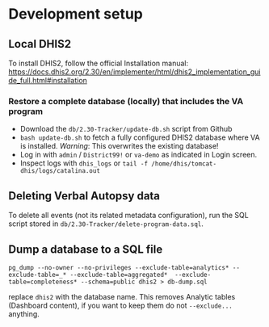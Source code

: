 # Development setup

## Local DHIS2

To install DHIS2, follow the official Installation manual: https://docs.dhis2.org/2.30/en/implementer/html/dhis2_implementation_guide_full.html#installation

### Restore a complete database (locally) that includes the VA program

- Download the `db/2.30-Tracker/update-db.sh` script from Github
- `bash update-db.sh` to fetch a fully configured DHIS2 database where VA is installed. *Warning*: This overwrites the existing database!
- Log in with `admin` / `District99!` or `va-demo` as indicated in Login screen.
- Inspect logs with `dhis_logs` or `tail -f /home/dhis/tomcat-dhis/logs/catalina.out`

## Deleting Verbal Autopsy data

To delete all events (not its related metadata configuration), run the SQL script stored in `db/2.30-Tracker/delete-program-data.sql`. 

## Dump a database to a SQL file

```
pg_dump --no-owner --no-privileges --exclude-table=analytics* --exclude-table=_* --exclude-table=aggregated*  --exclude-table=completeness* --schema=public dhis2 > db-dump.sql
```
replace `dhis2` with the database name. This removes Analytic tables (Dashboard content), if you want to keep them do not `--exclude...` anything.
